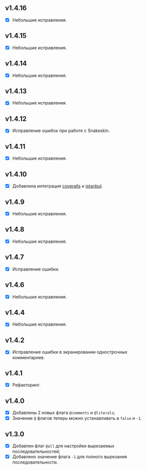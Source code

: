 ## v1.4.16

- [x] Небольшие исправления.

## v1.4.15

- [x] Небольшие исправления.

## v1.4.14

- [x] Небольшие исправления.

## v1.4.13

- [x] Небольшие исправления.

## v1.4.12

- [x] Исправление ошибок при работе с Snakeskin.

## v1.4.11

- [x] Небольшие исправления.

## v1.4.10

- [x] Добавлена интеграция [coveralls](https://github.com/cainus/node-coveralls) и [istanbul](https://github.com/gotwarlost/istanbul).

## v1.4.9

- [x] Небольшие исправления.

## v1.4.8

- [x] Небольшие исправления.

## v1.4.7

- [x] Исправление ошибки.

## v1.4.6

- [x] Небольшие исправления.

## v1.4.4

- [x] Небольшие исправления.

## v1.4.2

- [x] Исправление ошибки в экранировании однострочных комментариев.

## v1.4.1

- [x] Рефакторинг.

## v1.4.0

- [x] Добавлены 2 новых флага `@comments` и `@literals`;
- [x] Значение `@` флагов теперь можно устанавливать в `false` и `-1`.

## v1.3.0

- [x] Добавлен флаг `@all` для настройки вырезаемых последовательностей;
- [x] Добавлено значение флага `-1` для полного вырезания последовательности.
